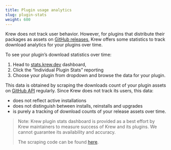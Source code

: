 ```yaml
---
title: Plugin usage analytics
slug: plugin-stats
weight: 600
---
```


Krew does not track user behavior. However, for plugins that distribute their
packages as assets on [GitHub
releases],
Krew offers some statistics to track download analytics for your plugins over
time.

To see your plugin’s download statistics over time:

1. Head to [stats.krew.dev] dashboard,
2. Click the “Individual Plugin Stats” reporting
3. Choose your plugin from dropdown and browse the data for your plugin.

This data is obtained by scraping the downloads count of your plugin assets on
[GitHub API] regularly. Since Krew does not track its users, this data:

- does not reflect active installations
- does not distinguish between installs, reinstalls and upgrades
- is purely a tracking of download counts of your release assets over time.

> Note: Krew plugin stats dashboard is provided as a best effort by Krew
> maintainers to measure success of Krew and its plugins. We cannot guarantee
> its availability and accuracy.
>
> The scraping code can be found
> [here](https://github.com/corneliusweig/krew-index-tracker).

[GitHub releases]: https://help.github.com/en/github/administering-a-repository/managing-releases-in-a-repository
[stats.krew.dev]: https://datastudio.google.com/c/reporting/f74370a0-adcf-4cec-b7bd-a58c638948f5/page/Ufl7
[GitHub API]: https://developer.github.com/v3/repos/releases/#list-assets-for-a-release

